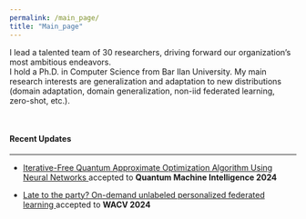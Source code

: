 ```yaml
---
permalink: /main_page/
title: "Main_page"
---
```

I lead a talented team of 30 researchers, driving forward our organization’s most ambitious endeavors.
<br>
I hold a Ph.D. in Computer Science from Bar Ilan University. 
My main research interests are generalization and adaptation to new distributions (domain adaptation, domain generalization, non-iid federated learning, zero-shot, etc.).

<br>
<h4>Recent Updates</h4>
<hr>

<ul><li><a href="https://link.springer.com/article/10.1007/s42484-024-00159-y"> Iterative-Free Quantum Approximate Optimization Algorithm Using Neural Networks </a> accepted to <strong>Quantum Machine Intelligence 2024</strong></li></ul>

<ul><li><a href="https://openaccess.thecvf.com/content/WACV2024/html/Amosy_Late_to_the_Party_On-Demand_Unlabeled_Personalized_Federated_Learning_WACV_2024_paper.html"> Late to the party? On-demand unlabeled personalized federated learning </a> accepted to <strong>WACV 2024</strong></li></ul>
